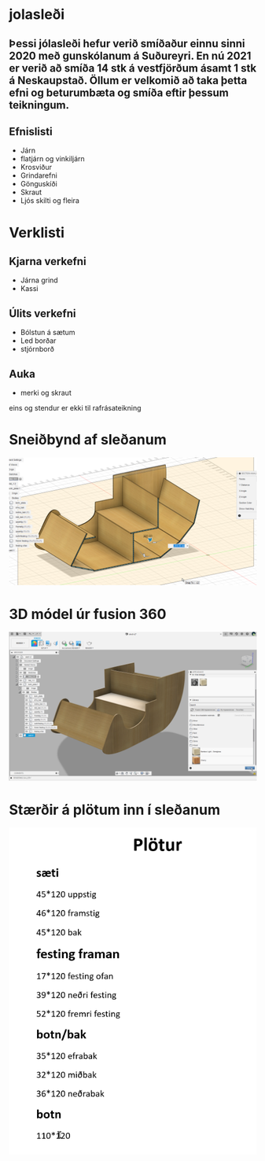


# jolasleði

Þessi jólasleði hefur verið smíðaður einnu sinni 2020 með gunskólanum á Suðureyri. En nú 2021 er verið að smíða 14 stk á vestfjörðum ásamt 1 stk á Neskaupstað. Öllum er velkomið að taka þetta efni og beturumbæta og smíða eftir þessum teikningum.
---
## Efnislisti
- Járn
- flatjárn og vinkiljárn
- Krosviður
- Grindarefni
- Gönguskíði
- Skraut
- Ljós skilti og fleira

# Verklisti
## Kjarna verkefni
- Járna grind
- Kassi

## Úlits verkefni
- Bólstun á sætum
- Led borðar
- stjórnborð

## Auka
- merki og skraut

eins og stendur er ekki til rafrásateikning

# Sneiðbynd af sleðanum
![sledi cross](2020-11-24%2012_36_11-Autodesk%20Fusion%20360.png)
# 3D módel úr fusion 360
![fusion](myndir/fusion_kassi.png)
# Stærðir á plötum inn í sleðanum
![plotur](myndir/plotus.png)
![]()
![]()


